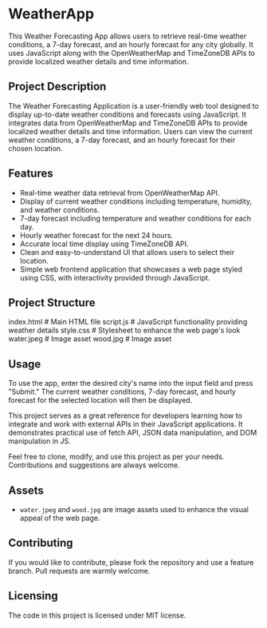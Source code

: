 # WeatherApp

This Weather Forecasting App allows users to retrieve real-time weather conditions, a 7-day forecast, and an hourly forecast for any city globally. It uses JavaScript along with the OpenWeatherMap and TimeZoneDB APIs to provide localized weather details and time information.

## Project Description

The Weather Forecasting Application is a user-friendly web tool designed to display up-to-date weather conditions and forecasts using JavaScript. It integrates data from OpenWeatherMap and TimeZoneDB APIs to provide localized weather details and time information. Users can view the current weather conditions, a 7-day forecast, and an hourly forecast for their chosen location.

## Features

- Real-time weather data retrieval from OpenWeatherMap API.
- Display of current weather conditions including temperature, humidity, and weather conditions.
- 7-day forecast including temperature and weather conditions for each day.
- Hourly weather forecast for the next 24 hours.
- Accurate local time display using TimeZoneDB API.
- Clean and easy-to-understand UI that allows users to select their location.
- Simple web frontend application that showcases a web page styled using CSS, with interactivity provided through JavaScript.

## Project Structure

 index.html # Main HTML file
script.js # JavaScript functionality providing weather details
style.css # Stylesheet to enhance the web page's look
water.jpeg # Image asset
wood.jpg # Image asset


## Usage

To use the app, enter the desired city's name into the input field and press "Submit." The current weather conditions, 7-day forecast, and hourly forecast for the selected location will then be displayed.

This project serves as a great reference for developers learning how to integrate and work with external APIs in their JavaScript applications. It demonstrates practical use of fetch API, JSON data manipulation, and DOM manipulation in JS.

Feel free to clone, modify, and use this project as per your needs. Contributions and suggestions are always welcome.

## Assets

- `water.jpeg` and `wood.jpg` are image assets used to enhance the visual appeal of the web page.

## Contributing

If you would like to contribute, please fork the repository and use a feature branch. Pull requests are warmly welcome.

## Licensing

The code in this project is licensed under MIT license.
